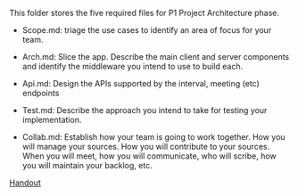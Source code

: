 This folder stores the five required files for P1 Project Architecture phase.

* Scope.md: triage the use cases to identify an area of focus for your team.

* Arch.md: Slice the app. Describe the main client and server components and identify the middleware you intend to use to build each. 

* Api.md: Design the APIs supported by the interval, meeting (etc) endpoints

* Test.md: Describe the approach you intend to take for testing your implementation.

* Collab.md: Establish how your team is going to work together. How you will manage your sources. How you will contribute to your sources. 
When you will meet, how you will communicate, who will scribe, how you will maintain your backlog, etc.

[Handout](https://docs.google.com/document/d/1-VHavoGppWTVAineryO-NlzCJdTgDJ3_fJS8DzKlwZM/edit?usp=sharing)
